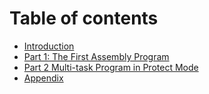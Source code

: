 # Table of contents

* [Introduction](README.md)
* [Part 1: The First Assembly Program](chapter-1.md)
* [Part 2 Multi-task Program in Protect Mode](chapter-2.md)
* [Appendix](appendix-a-installing-ubuntu-desktop.md)

